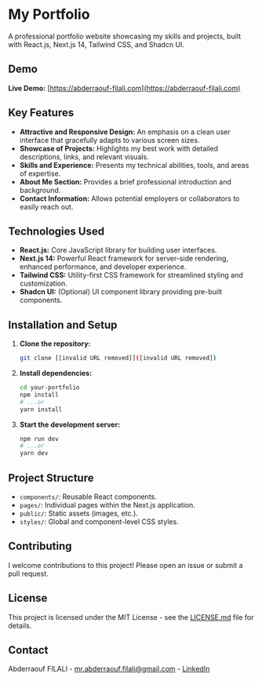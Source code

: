

# My Portfolio

A professional portfolio website showcasing my skills and projects, built with React.js, Next.js 14, Tailwind CSS, and Shadcn UI.

## Demo

**Live Demo:** [https://abderraouf-filali.com](https://abderraouf-filali.com)  


## Key Features

* **Attractive and Responsive Design:**  An emphasis on a clean user interface that gracefully adapts to various screen sizes.
* **Showcase of Projects:** Highlights my best work with detailed descriptions, links, and relevant visuals.
* **Skills and Experience:** Presents my technical abilities, tools, and areas of expertise.
* **About Me Section:** Provides a brief professional introduction and background.
* **Contact Information:** Allows potential employers or collaborators to easily reach out.

## Technologies Used

* **React.js:** Core JavaScript library for building user interfaces.
* **Next.js 14:** Powerful React framework for server-side rendering, enhanced performance, and developer experience.
* **Tailwind CSS:** Utility-first CSS framework for streamlined styling and customization.
* **Shadcn UI:** (Optional) UI component library providing pre-built components. 

## Installation and Setup

1.  **Clone the repository:**
    ```bash
    git clone [[invalid URL removed]]([invalid URL removed])
    ```

2.  **Install dependencies:**
    ```bash
    cd your-portfolio
    npm install 
    # ...or 
    yarn install
    ```

3.  **Start the development server:**
    ```bash
    npm run dev
    # ...or
    yarn dev
    ```

## Project Structure

*  `components/`: Reusable React components.
*  `pages/`: Individual pages within the Next.js application.
*  `public/`: Static assets (images, etc.).
*  `styles/`: Global and component-level CSS styles.

## Contributing

I welcome contributions to this project! Please open an issue or submit a pull request.

## License

This project is licensed under the MIT License - see the [LICENSE.md](LICENSE.md) file for details.

## Contact

Abderraouf FILALI - mr.abderraouf.filali@gmail.com - [LinkedIn](https://www.linkedin.com/in/abderraouf-filali/)
